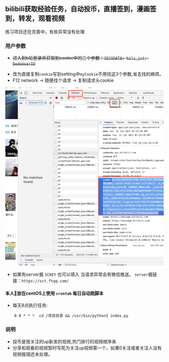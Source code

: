 ## bilibili获取经验任务，自动投币，直播签到，漫画签到，转发，观看视频

练习项目还在完善中，有些异常没有处理

### 用户参数

+ ~~进入到b站登录并获取到cookie中的三个参数：`SESSDATA`，`bili_jct`，`DedeUserID`~~
- 改为直接复制`cookie`写到setting中`myCookie`不用找这3个参数,省去找的麻烦。
- F12 network -> 随便找个请求 -> 复制请求头cookie

![图示](docs/img/cookie.png)

<!-- + 填入到`setting.py`的对应参数下面,内部其他参数已做注释说明 -->
+ 如果有server酱 `SCKEY` 也可以填入 当请求异常会有微信推送。
`server`酱链接：`https://sct.ftqq.com/`

#### 本人放在centOS上使用 `crontab` 每日自动跑脚本
- 每天8点执行任务:
```
    0 8 * * *  cd /项目目录 && /usr/bin/python3 index.py
```
### 说明
- 投币是按关注的up新发的视频,热门排行的视频顺序来
- 分享和观看的视频暂时写死为关注up视频第一个，如果0关注或者关注人没有视频报错还未处理。
